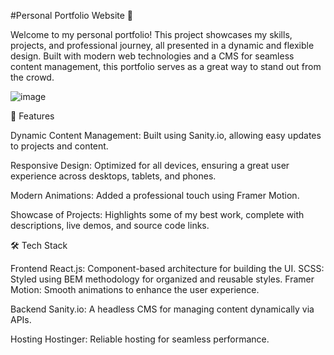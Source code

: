 #Personal Portfolio Website 🌟

Welcome to my personal portfolio! This project showcases my skills, projects, and professional journey, all presented in a dynamic and flexible design. Built with modern web technologies and a CMS for seamless content management, this portfolio serves as a great way to stand out from the crowd.

![image](https://github.com/user-attachments/assets/9650abd3-0231-4cc7-9f28-539f4abb426e)

🚀 Features

Dynamic Content Management: Built using Sanity.io, allowing easy updates to projects and content.

Responsive Design: Optimized for all devices, ensuring a great user experience across desktops, tablets, and phones.

Modern Animations: Added a professional touch using Framer Motion.

Showcase of Projects: Highlights some of my best work, complete with descriptions, live demos, and source code links.


🛠️ Tech Stack

Frontend
React.js: Component-based architecture for building the UI.
SCSS: Styled using BEM methodology for organized and reusable styles.
Framer Motion: Smooth animations to enhance the user experience.

Backend
Sanity.io: A headless CMS for managing content dynamically via APIs.

Hosting
Hostinger: Reliable hosting for seamless performance.


